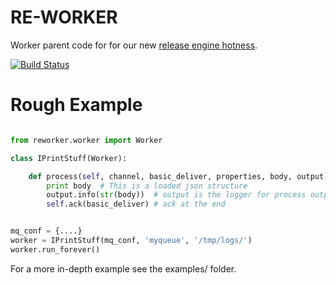 # RE-WORKER
Worker parent code for for our new [release engine hotness](https://github.com/RHInception/?query=re-).

[![Build Status](https://api.travis-ci.org/RHInception/re-worker.png)](https://travis-ci.org/RHInception/re-worker/)


# Rough Example
```python

from reworker.worker import Worker

class IPrintStuff(Worker):

    def process(self, channel, basic_deliver, properties, body, output):
        print body  # This is a loaded json structure
        output.info(str(body))  # output is the logger for process output
        self.ack(basic_deliver) # ack at the end


mq_conf = {....}
worker = IPrintStuff(mq_conf, 'myqueue', '/tmp/logs/')
worker.run_forever()
```

For a more in-depth example see the examples/ folder.

